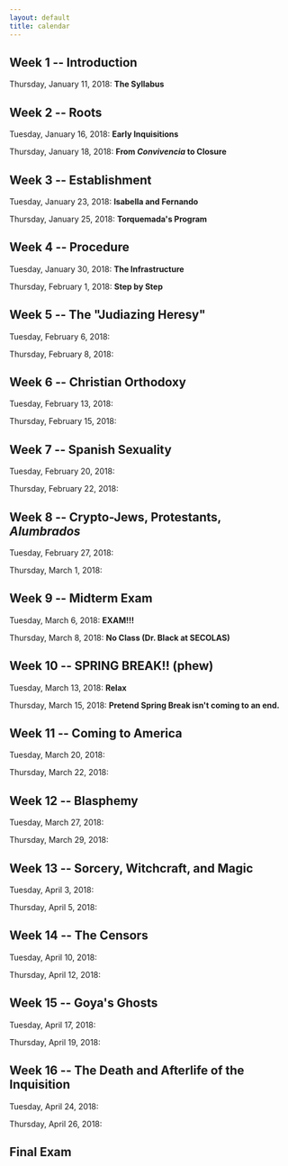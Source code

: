 ```yaml
---
layout: default
title: calendar
---
```


## Week 1 -- Introduction

Thursday, January 11, 2018: **The Syllabus**

## Week 2 -- Roots

Tuesday, January 16, 2018: **Early Inquisitions**

Thursday, January 18, 2018: **From *Convivencia* to Closure**

## Week 3 -- Establishment

Tuesday, January 23, 2018: **Isabella and Fernando**

Thursday, January 25, 2018: **Torquemada's Program**

## Week 4 -- Procedure

Tuesday, January 30, 2018: **The Infrastructure**

Thursday, February 1, 2018: **Step by Step**

## Week 5 -- The "Judiazing Heresy"

Tuesday, February 6, 2018: 

Thursday, February 8, 2018: 

## Week 6 -- Christian Orthodoxy

Tuesday, February 13, 2018: 

Thursday, February 15, 2018: 

## Week 7 -- Spanish Sexuality 

Tuesday, February 20, 2018: 

Thursday, February 22, 2018: 

## Week 8 -- Crypto-Jews, Protestants, *Alumbrados*

Tuesday, February 27, 2018: 

Thursday, March 1, 2018: 

## Week 9 -- Midterm Exam

Tuesday, March 6, 2018: **EXAM!!!**

Thursday, March 8, 2018: **No Class (Dr. Black at SECOLAS)**

## Week 10 -- SPRING BREAK!! (phew)

Tuesday, March 13, 2018: **Relax**

Thursday, March 15, 2018: **Pretend Spring Break isn't coming to an end.**

## Week 11 -- Coming to America

Tuesday, March 20, 2018: 

Thursday, March 22, 2018: 

## Week 12  -- Blasphemy

Tuesday, March 27, 2018: 

Thursday, March 29, 2018: 

## Week 13 -- Sorcery, Witchcraft, and Magic

Tuesday, April 3, 2018: 

Thursday, April 5, 2018: 

## Week 14 -- The Censors

Tuesday, April 10, 2018: 

Thursday, April 12, 2018: 

## Week 15 -- Goya's Ghosts

Tuesday, April 17, 2018: 

Thursday, April 19, 2018: 

## Week 16 -- The Death and Afterlife of the Inquisition

Tuesday, April 24, 2018: 

Thursday, April 26, 2018: 

## Final Exam
